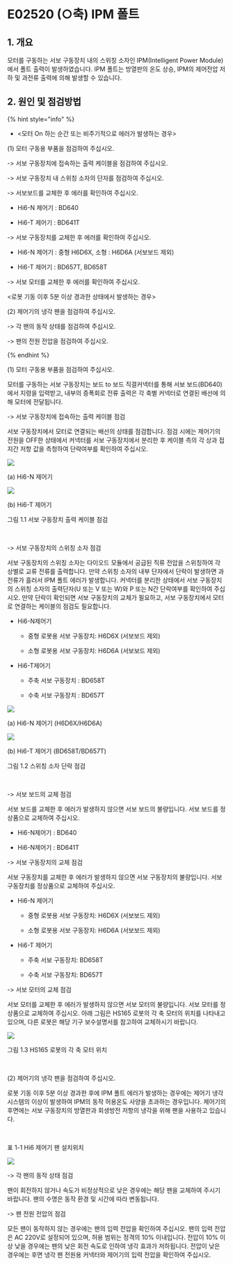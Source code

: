 ﻿# E02520 (○축) IPM 폴트

## 1. 개요

모터를 구동하는 서보 구동장치 내의 스위칭 소자인 IPM(Intelligent Power Module)에서 폴트 출력이 발생하였습니다. IPM 폴트는 방열판의 온도 상승, IPM의 제어전압 저하 및 과전류 출력에 의해 발생할 수 있습니다.

## 2. 원인 및 점검방법

{% hint style="info" %}

* <모터 On 하는 순간 또는 비주기적으로 에러가 발생하는 경우>

(1)	모터 구동용 부품을 점검하여 주십시오.

->	서보 구동장치에 접속하는 출력 케이블을 점검하여 주십시오.

->	서보 구동장치 내 스위칭 소자의 단자를 점검하여 주십시오.

->	서보보드를 교체한 후 에러를 확인하여 주십시오.

*	Hi6-N 제어기 : BD640

*	Hi6-T 제어기 : BD641T

->	서보 구동장치를 교체한 후 에러를 확인하여 주십시오.

*	Hi6-N 제어기 : 중형 H6D6X, 소형 : H6D6A (서보보드 제외)

*	Hi6-T 제어기 : BD657T, BD658T

->	서보 모터를 교체한 후 에러를 확인하여 주십시오.


<로봇 기동 이후 5분 이상 경과한 상태에서 발생하는 경우>

(2)	제어기의 냉각 팬을 점검하여 주십시오.

->	각 팬의 동작 상태를 점검하여 주십시오.

->	팬의 전원 전압을 점검하여 주십시오.

{% endhint %}

(1)	모터 구동용 부품을 점검하여 주십시오.

모터를 구동하는 서보 구동장치는 보드 to 보드 직결커넥터를 통해 서보 보드(BD640)에서 지령을 입력받고, 내부의 증폭회로 전류 출력은 각 축별 커넥터로 연결된 배선에 의해 모터에 전달됩니다.

->	서보 구동장치에 접속하는 출력 케이블 점검

서보 구동장치에서 모터로 연결되는 배선의 상태를 점검합니다. 점검 시에는 제어기의 전원을 OFF한 상태에서 커넥터를 서보 구동장치에서 분리한 후 케이블 측의 각 상과 접지간 저항 값을 측청하여 단락여부를 확인하여 주십시오.



![](../_assets/1-AMP/E02520/E02520_IPM폴트_서보구동장치케이블점검_N제어기.PNG)

(a) Hi6-N 제어기

![](../_assets/1-AMP/E02520/E02520_IPM폴트_서보구동장치케이블점검_T제어기.PNG)

(b) Hi6-T 제어기

그림 1.1 서보 구동장치 출력 케이블 점검

<br>


->	서보 구동장치의 스위칭 소자 점검

서보 구동장치의 스위칭 소자는 다이오드 모듈에서 공급된 직류 전압을 스위칭하여 각 상별로 교류 전류를 출력합니다. 만약 스위칭 소자의 내부 단자에서 단락이 발생하면 과전류가 흘러서 IPM 폴트 에러가 발생합니다. 커넥터를 분리한 상태에서 서보 구동장치의 스위칭 소자의 출력단자(U 또는 V 또는 W)와 P 또는 N간 단락여부를 확인하여 주십시오. 만약 단락이 확인되면 서보 구동장치의 교체가 필요하고, 서보 구동장치에서 모터로 연결하는 케이블의 점검도 필요합니다.

*	Hi6-N제어기 

    -	중형 로봇용 서보 구동장치: H6D6X (서보보드 제외)

    -	소형 로봇용 서보 구동장치: H6D6A (서보보드 제외)


*	Hi6-T제어기 

    -	주축 서보 구동장치 : BD658T

    -	수축 서보 구동장치 : BD657T

![](../_assets/1-AMP/E02520/E02520_IPM폴트_서보구동장치스위칭소자점검_N제어기.PNG)

(a) Hi6-N 제어기 (H6D6X/H6D6A)

![](../_assets/1-AMP/E02520/E02520_IPM폴트_서보구동장치스위칭소자점검_T제어기.PNG)

(b) Hi6-T 제어기 (BD658T/BD657T)

그림 1.2 스위칭 소자 단락 점검

<br>

->	서보 보드의 교체 점검

서보 보드를 교체한 후 에러가 발생하지 않으면 서보 보드의 불량입니다. 서보 보드를 정상품으로 교체하여 주십시오.

*	Hi6-N제어기 : BD640 

*	Hi6-N제어기 : BD641T 


->	서보 구동장치의 교체 점검

서보 구동장치를 교체한 후 에러가 발생하지 않으면 서보 구동장치의 불량입니다. 서보 구동장치를 정상품으로 교체하여 주십시오.

*	Hi6-N 제어기 

    -	중형 로봇용 서보 구동장치: H6D6X (서보보드 제외)

    -	소형 로봇용 서보 구동장치: H6D6A (서보보드 제외)

*	Hi6-T 제어기 

    -	주축 서보 구동장치: BD658T

    -	수축 서보 구동장치: BD657T


->	서보 모터의 교체 점검

서보 모터를 교체한 후 에러가 발생하지 않으면 서보 모터의 불량입니다. 서보 모터를 정상품으로 교체하여 주십시오. 아래 그림은 HS165 로봇의 각 축 모터의 위치를 나타내고 있으며, 다른 로봇은 해당 기구 보수설명서를 참고하여 교체하시기 바랍니다.

![](../_assets/1-AMP/E02520/E02520_IPM폴트_HS165로봇.PNG)

그림 1.3 HS165 로봇의 각 축 모터 위치

<br>

(2)	제어기의 냉각 팬을 점검하여 주십시오.

로봇 기동 이후 5분 이상 경과한 후에 IPM 폴트 에러가 발생하는 경우에는 제어기 냉각 시스템의 이상이 발생하여 IPM의 동작 허용온도 사양을 초과하는 경우입니다. 제어기의 후면에는 서보 구동장치의 방열판과 회생방전 저항의 냉각을 위해 팬을 사용하고 있습니다.

<br>


표 1-1 Hi6 제어기 팬 설치위치

![](../_assets/1-AMP/E02520/E02520_제어기_후면_팬.PNG)


->	각 팬의 동작 상태 점검

팬이 회전하지 않거나 속도가 비정상적으로 낮은 경우에는 해당 팬을 교체하여 주시기 바랍니다. 팬의 수명은 동작 환경 및 시간에 따라 변동됩니다.


->	팬 전원 전압의 점검

모든 팬이 동작하지 않는 경우에는 팬의 입력 전압을 확인하여 주십시오. 팬의 입력 전압은 AC 220V로 설정되어 있으며, 허용 범위는 정격의 10% 이내입니다. 전압이 10% 이상 낮을 경우에는 팬의 낮은 회전 속도로 인하여 냉각 효과가 저하됩니다. 전압이 낮은 경우에는 후면 냉각 팬 전원용 커넥터와 제어기의 입력 전압을 확인하여 주십시오.

